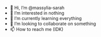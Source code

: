 - 👋 Hi, I’m @massylia-sarah
- 👀 I’m interested in nothing
- 🌱 I’m currently learning everything
- 💞️ I’m looking to collaborate on something
- 📫 How to reach me (IDK)

<!---
massylia-sarah/massylia-sarah is a ✨ special ✨ repository because its `README.md` (this file) appears on your GitHub profile.
You can click the Preview link to take a look at your changes.
--->

